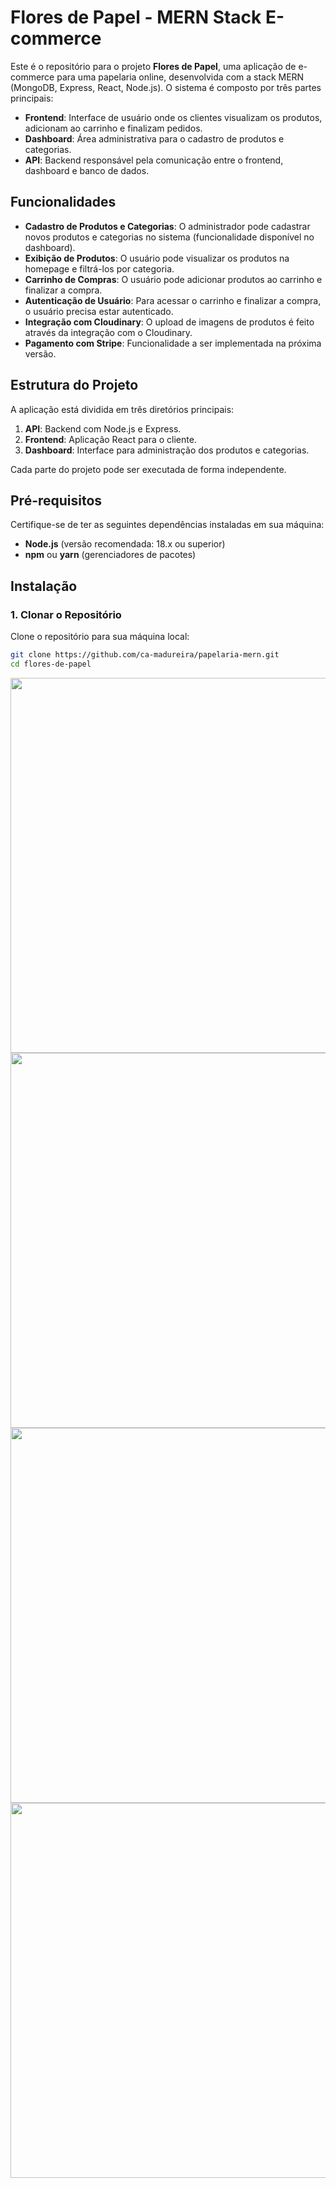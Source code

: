 # Flores de Papel - MERN Stack E-commerce

Este é o repositório para o projeto **Flores de Papel**, uma aplicação de e-commerce para uma papelaria online, desenvolvida com a stack MERN (MongoDB, Express, React, Node.js). O sistema é composto por três partes principais:

- **Frontend**: Interface de usuário onde os clientes visualizam os produtos, adicionam ao carrinho e finalizam pedidos.
- **Dashboard**: Área administrativa para o cadastro de produtos e categorias.
- **API**: Backend responsável pela comunicação entre o frontend, dashboard e banco de dados.

## Funcionalidades

- **Cadastro de Produtos e Categorias**: O administrador pode cadastrar novos produtos e categorias no sistema (funcionalidade disponível no dashboard).
- **Exibição de Produtos**: O usuário pode visualizar os produtos na homepage e filtrá-los por categoria.
- **Carrinho de Compras**: O usuário pode adicionar produtos ao carrinho e finalizar a compra.
- **Autenticação de Usuário**: Para acessar o carrinho e finalizar a compra, o usuário precisa estar autenticado.
- **Integração com Cloudinary**: O upload de imagens de produtos é feito através da integração com o Cloudinary.
- **Pagamento com Stripe**: Funcionalidade a ser implementada na próxima versão.

## Estrutura do Projeto

A aplicação está dividida em três diretórios principais:

1. **API**: Backend com Node.js e Express.
2. **Frontend**: Aplicação React para o cliente.
3. **Dashboard**: Interface para administração dos produtos e categorias.

Cada parte do projeto pode ser executada de forma independente.

## Pré-requisitos

Certifique-se de ter as seguintes dependências instaladas em sua máquina:

- **Node.js** (versão recomendada: 18.x ou superior)
- **npm** ou **yarn** (gerenciadores de pacotes)

## Instalação

### 1. Clonar o Repositório

Clone o repositório para sua máquina local:

```bash
git clone https://github.com/ca-madureira/papelaria-mern.git
cd flores-de-papel

```
<img src="https://github.com/user-attachments/assets/c765f434-5d89-464d-934d-8397011d8593" width="600" />
<img src="https://github.com/user-attachments/assets/423d73ec-d388-4f65-b7d4-35299b9ca50d" width="600" />
<img src="https://github.com/user-attachments/assets/cea00da0-46cd-422d-a010-4f1d2248b704" width="600" />
<img src="https://github.com/user-attachments/assets/166e819f-74f9-4d11-bad3-e4d41299fc81" width="600"/>




